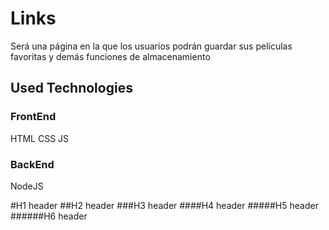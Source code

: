 # Links
Será una página en la que los usuarios podrán guardar sus películas favoritas y demás funciones de almacenamiento

## Used Technologies

### FrontEnd
  HTML
  CSS
  JS

### BackEnd
  NodeJS

#H1 header
##H2 header
###H3 header
####H4 header
#####H5 header
######H6 header
